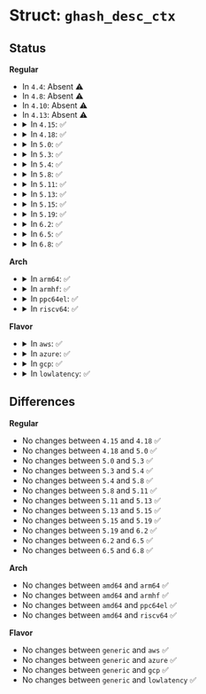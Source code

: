 # Struct: <code>ghash_desc_ctx</code>

## Status
<b>Regular</b>
<ul>
<li>
In <code>4.4</code>: Absent ⚠️
</li>
<li>
In <code>4.8</code>: Absent ⚠️
</li>
<li>
In <code>4.10</code>: Absent ⚠️
</li>
<li>
In <code>4.13</code>: Absent ⚠️
</li>
<li>
<details>
<summary>In <code>4.15</code>: ✅</summary>

```c
struct ghash_desc_ctx {
    u8 buffer[16];
    u32 bytes;
};
```
</details>
</li>
<li>
<details>
<summary>In <code>4.18</code>: ✅</summary>

```c
struct ghash_desc_ctx {
    u8 buffer[16];
    u32 bytes;
};
```
</details>
</li>
<li>
<details>
<summary>In <code>5.0</code>: ✅</summary>

```c
struct ghash_desc_ctx {
    u8 buffer[16];
    u32 bytes;
};
```
</details>
</li>
<li>
<details>
<summary>In <code>5.3</code>: ✅</summary>

```c
struct ghash_desc_ctx {
    u8 buffer[16];
    u32 bytes;
};
```
</details>
</li>
<li>
<details>
<summary>In <code>5.4</code>: ✅</summary>

```c
struct ghash_desc_ctx {
    u8 buffer[16];
    u32 bytes;
};
```
</details>
</li>
<li>
<details>
<summary>In <code>5.8</code>: ✅</summary>

```c
struct ghash_desc_ctx {
    u8 buffer[16];
    u32 bytes;
};
```
</details>
</li>
<li>
<details>
<summary>In <code>5.11</code>: ✅</summary>

```c
struct ghash_desc_ctx {
    u8 buffer[16];
    u32 bytes;
};
```
</details>
</li>
<li>
<details>
<summary>In <code>5.13</code>: ✅</summary>

```c
struct ghash_desc_ctx {
    u8 buffer[16];
    u32 bytes;
};
```
</details>
</li>
<li>
<details>
<summary>In <code>5.15</code>: ✅</summary>

```c
struct ghash_desc_ctx {
    u8 buffer[16];
    u32 bytes;
};
```
</details>
</li>
<li>
<details>
<summary>In <code>5.19</code>: ✅</summary>

```c
struct ghash_desc_ctx {
    u8 buffer[16];
    u32 bytes;
};
```
</details>
</li>
<li>
<details>
<summary>In <code>6.2</code>: ✅</summary>

```c
struct ghash_desc_ctx {
    u8 buffer[16];
    u32 bytes;
};
```
</details>
</li>
<li>
<details>
<summary>In <code>6.5</code>: ✅</summary>

```c
struct ghash_desc_ctx {
    u8 buffer[16];
    u32 bytes;
};
```
</details>
</li>
<li>
<details>
<summary>In <code>6.8</code>: ✅</summary>

```c
struct ghash_desc_ctx {
    u8 buffer[16];
    u32 bytes;
};
```
</details>
</li>
</ul>
<b>Arch</b>
<ul>
<li>
<details>
<summary>In <code>arm64</code>: ✅</summary>

```c
struct ghash_desc_ctx {
    u8 buffer[16];
    u32 bytes;
};
```
</details>
</li>
<li>
<details>
<summary>In <code>armhf</code>: ✅</summary>

```c
struct ghash_desc_ctx {
    u8 buffer[16];
    u32 bytes;
};
```
</details>
</li>
<li>
<details>
<summary>In <code>ppc64el</code>: ✅</summary>

```c
struct ghash_desc_ctx {
    u8 buffer[16];
    u32 bytes;
};
```
</details>
</li>
<li>
<details>
<summary>In <code>riscv64</code>: ✅</summary>

```c
struct ghash_desc_ctx {
    u8 buffer[16];
    u32 bytes;
};
```
</details>
</li>
</ul>
<b>Flavor</b>
<ul>
<li>
<details>
<summary>In <code>aws</code>: ✅</summary>

```c
struct ghash_desc_ctx {
    u8 buffer[16];
    u32 bytes;
};
```
</details>
</li>
<li>
<details>
<summary>In <code>azure</code>: ✅</summary>

```c
struct ghash_desc_ctx {
    u8 buffer[16];
    u32 bytes;
};
```
</details>
</li>
<li>
<details>
<summary>In <code>gcp</code>: ✅</summary>

```c
struct ghash_desc_ctx {
    u8 buffer[16];
    u32 bytes;
};
```
</details>
</li>
<li>
<details>
<summary>In <code>lowlatency</code>: ✅</summary>

```c
struct ghash_desc_ctx {
    u8 buffer[16];
    u32 bytes;
};
```
</details>
</li>
</ul>

## Differences
<b>Regular</b>
<ul>
<li>
No changes between <code>4.15</code> and <code>4.18</code> ✅
</li>
<li>
No changes between <code>4.18</code> and <code>5.0</code> ✅
</li>
<li>
No changes between <code>5.0</code> and <code>5.3</code> ✅
</li>
<li>
No changes between <code>5.3</code> and <code>5.4</code> ✅
</li>
<li>
No changes between <code>5.4</code> and <code>5.8</code> ✅
</li>
<li>
No changes between <code>5.8</code> and <code>5.11</code> ✅
</li>
<li>
No changes between <code>5.11</code> and <code>5.13</code> ✅
</li>
<li>
No changes between <code>5.13</code> and <code>5.15</code> ✅
</li>
<li>
No changes between <code>5.15</code> and <code>5.19</code> ✅
</li>
<li>
No changes between <code>5.19</code> and <code>6.2</code> ✅
</li>
<li>
No changes between <code>6.2</code> and <code>6.5</code> ✅
</li>
<li>
No changes between <code>6.5</code> and <code>6.8</code> ✅
</li>
</ul>
<b>Arch</b>
<ul>
<li>
No changes between <code>amd64</code> and <code>arm64</code> ✅
</li>
<li>
No changes between <code>amd64</code> and <code>armhf</code> ✅
</li>
<li>
No changes between <code>amd64</code> and <code>ppc64el</code> ✅
</li>
<li>
No changes between <code>amd64</code> and <code>riscv64</code> ✅
</li>
</ul>
<b>Flavor</b>
<ul>
<li>
No changes between <code>generic</code> and <code>aws</code> ✅
</li>
<li>
No changes between <code>generic</code> and <code>azure</code> ✅
</li>
<li>
No changes between <code>generic</code> and <code>gcp</code> ✅
</li>
<li>
No changes between <code>generic</code> and <code>lowlatency</code> ✅
</li>
</ul>
